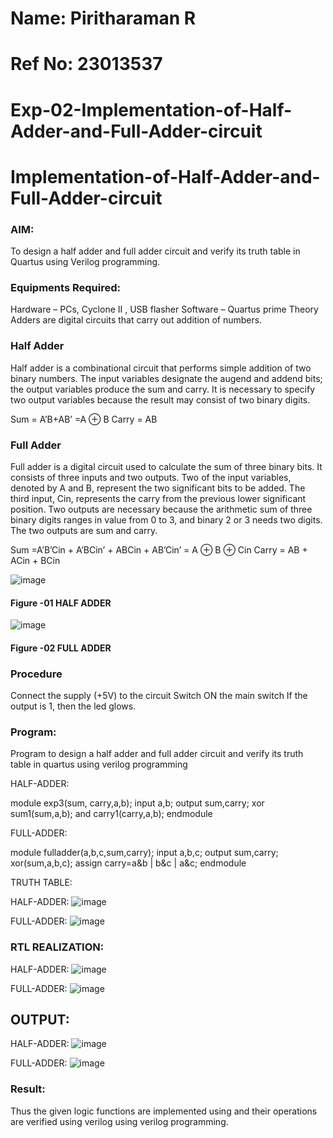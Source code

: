 # Name: Piritharaman R
# Ref No: 23013537


# Exp-02-Implementation-of-Half-Adder-and-Full-Adder-circuit

# Implementation-of-Half-Adder-and-Full-Adder-circuit
### AIM:
To design a half adder and full adder circuit and verify its truth table in Quartus using Verilog programming.

### Equipments Required:
Hardware – PCs, Cyclone II , USB flasher
Software – Quartus prime
Theory
Adders are digital circuits that carry out addition of numbers.

### Half Adder
Half adder is a combinational circuit that performs simple addition of two binary numbers. The input variables designate the augend and addend bits; the output variables produce the sum and carry. It is necessary to specify two output variables because the result may consist of two binary digits.

Sum = A’B+AB’ =A ⊕ B Carry = AB

### Full Adder
Full adder is a digital circuit used to calculate the sum of three binary bits. It consists of three inputs and two outputs. Two of the input variables, denoted by A and B, represent the two significant bits to be added. The third input, Cin, represents the carry from the previous lower significant position. Two outputs are necessary because the arithmetic sum of three binary digits ranges in value from 0 to 3, and binary 2 or 3 needs two digits. The two outputs are sum and carry.

Sum =A’B’Cin + A’BCin’ + ABCin + AB’Cin’ = A ⊕ B ⊕ Cin Carry = AB + ACin + BCin

 ![image](https://user-images.githubusercontent.com/36288975/163552156-a13e5a56-c638-4110-97d9-8896907c8d25.png)

#### Figure -01 HALF ADDER 


![image](https://user-images.githubusercontent.com/36288975/163552057-b3547877-6d07-45b4-b7e0-bcfebfad9e1d.png)

#### Figure -02 FULL ADDER 

### Procedure

Connect the supply (+5V) to the circuit
Switch ON the main switch
If the output is 1, then the led glows.
### Program:
Program to design a half adder and full adder circuit and verify its truth table in quartus using verilog programming

HALF-ADDER:

module exp3(sum, carry,a,b); 
input a,b; 
output sum,carry; 
xor sum1(sum,a,b); 
and carry1(carry,a,b); 
endmodule

FULL-ADDER:

module fulladder(a,b,c,sum,carry);
input a,b,c;
output sum,carry;
xor(sum,a,b,c);
assign carry=a&b | b&c | a&c;
endmodule

TRUTH TABLE:

HALF-ADDER:
![image](https://github.com/ramanpiritha/Exp-02-Implementation-of-Half-Adder-and-Full-Adder-circuit/assets/147084116/b31b04a0-5ee9-4eda-8a26-6f457bc493ae)

FULL-ADDER:
![image](https://github.com/ramanpiritha/Exp-02-Implementation-of-Half-Adder-and-Full-Adder-circuit/assets/147084116/bcbd9c96-de7b-4d15-bbd5-a575be23fd15)


### RTL REALIZATION:
HALF-ADDER:
![image](https://github.com/ramanpiritha/Exp-02-Implementation-of-Half-Adder-and-Full-Adder-circuit/assets/147084116/4a9ce3fe-f742-4458-939c-eb15800d946c)

FULL-ADDER:
![image](https://github.com/ramanpiritha/Exp-02-Implementation-of-Half-Adder-and-Full-Adder-circuit/assets/147084116/9404c48a-666d-49f8-8ffe-29ab6a9b9043)


## OUTPUT:
HALF-ADDER:
![image](https://github.com/ramanpiritha/Exp-02-Implementation-of-Half-Adder-and-Full-Adder-circuit/assets/147084116/4e037751-908a-42d1-88f5-26f6aef775ef)

FULL-ADDER:
![image](https://github.com/ramanpiritha/Exp-02-Implementation-of-Half-Adder-and-Full-Adder-circuit/assets/147084116/8c2fc4d1-913b-4e61-93ae-2b59fb1a432e)



### Result:
Thus the given logic functions are implemented using and their operations are verified using verilog using verilog programming.
